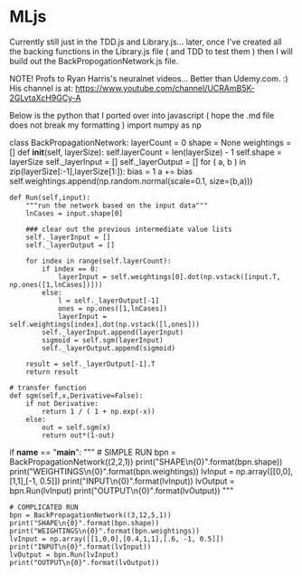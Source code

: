 # MLjs

Currently still just in the TDD.js and Library.js...  later, once I've created all the backing functions in the Library.js file ( and TDD to test them ) then I will build out the BackPropogationNetwork.js file.

NOTE! Profs to Ryan Harris's neuralnet videos...  Better than Udemy.com. :) 
His channel is at: https://www.youtube.com/channel/UCRAmB5K-2GLvtaXcH9GCy-A



Below is the python that I ported over into javascript ( hope the .md file does not break my formatting )
import numpy as np

class BackPropagationNetwork:
    layerCount = 0
    shape = None
    weightings = []
    def __init__(self, layerSize):
        self.layerCount = len(layerSize) - 1
        self.shape = layerSize
        self._layerInput = []
        self._layerOutput = []
        for ( a, b ) in zip(layerSize[:-1],layerSize[1:]):
            bias = 1
            a += bias
            self.weightings.append(np.random.normal(scale=0.1, size=(b,a)))

    def Run(self,input):
        """run the network based on the input data"""
        lnCases = input.shape[0]

        ### clear out the previous intermediate value lists
        self._layerInput = []
        self._layerOutput = []

        for index in range(self.layerCount):
            if index == 0:
                layerInput = self.weightings[0].dot(np.vstack([input.T, np.ones([1,lnCases])]))
            else:
                l = self._layerOutput[-1]
                ones = np.ones([1,lnCases])
                layerInput = self.weightings[index].dot(np.vstack([l,ones]))
            self._layerInput.append(layerInput)
            sigmoid = self.sgm(layerInput)
            self._layerOutput.append(sigmoid)

        result = self._layerOutput[-1].T
        return result

    # transfer function
    def sgm(self,x,Derivative=False):
        if not Derivative:
            return 1 / ( 1 + np.exp(-x))
        else:
            out = self.sgm(x)
            return out*(1-out)

if __name__ == "__main__":
    """
    # SIMPLE RUN
    bpn = BackPropagationNetwork((2,2,1))
    print("SHAPE\n{0}".format(bpn.shape))
    print("WEIGHTINGS\n{0}".format(bpn.weightings))
    lvInput = np.array([[0,0],[1,1],[-1, 0.5]])
    print("INPUT\n{0}".format(lvInput))
    lvOutput = bpn.Run(lvInput)
    print("OUTPUT\n{0}".format(lvOutput))
    """

    # COMPLICATED RUN
    bpn = BackPropagationNetwork((3,12,5,1))
    print("SHAPE\n{0}".format(bpn.shape))
    print("WEIGHTINGS\n{0}".format(bpn.weightings))
    lvInput = np.array([[1,0,0],[0.4,1,1],[.6, -1, 0.5]])
    print("INPUT\n{0}".format(lvInput))
    lvOutput = bpn.Run(lvInput)
    print("OUTPUT\n{0}".format(lvOutput))

